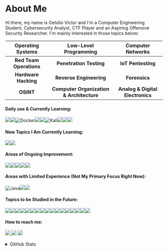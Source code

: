 # About Me

Hi there, my name is Getúlio Victor and I'm a Computer Engineering Student, Cybersecurity Analyst, CTF Player and an Aspiring Offensive Security Researcher. I'm mainly interested in those topics below:

| **Operating Systems**     | **Low-Level Programming**  | **Computer Networks**         |  
|:-------------------------:|:--------------------------:|:-----------------------------:|  
| **Red Team Operations**   | **Penetration Testing**    | **IoT Pentesting**            |  
| **Hardware Hacking**      | **Reverse Engineering**    | **Forensics**                 |  
| **OSINT**                 | **Computer Organization & Architecture**  | **Analog & Digital Electronics** |  

#### Daily use & Currently Learning:

<img src="https://img.shields.io/badge/Arch_Linux-1793D1?style=for-the-badge&logo=arch-linux&logoColor=white" /><img src="https://img.shields.io/badge/Debian-A81D33?style=for-the-badge&logo=debian&logoColor=white"/>![Docker](https://img.shields.io/badge/docker-%230db7ed.svg?style=for-the-badge&logo=docker&logoColor=white)<img src="https://img.shields.io/badge/GIT-E44C30?style=for-the-badge&logo=git&logoColor=white"/><img src="https://img.shields.io/badge/LaTeX-%23008080.svg?style=for-the-badge&logo=latex&logoColor=white"/>![Kali](https://img.shields.io/badge/Kali-268BEE?style=for-the-badge&logo=kalilinux&logoColor=white)<img src="https://img.shields.io/badge/Python-14354C?style=for-the-badge&logo=python&logoColor=white" /><img src="https://img.shields.io/badge/Shell_Script-121011?style=for-the-badge&logo=gnu-bash&logoColor=white" /><img src="https://img.shields.io/badge/VIM-%2311AB00.svg?&style=for-the-badge&logo=vim&logoColor=white" />


#### New Topics I Am Currently Learning:
<img src = "https://img.shields.io/badge/Assembly%20X86__64%20-4c566a?style=for-the-badge&logo=kic&logoColor=white"/><img src="https://img.shields.io/badge/OpenWrt-00B5E2?style=for-the-badge&logo=OpenWrt&logoColor=white" />

#### Areas of Ongoing Improvement:

<img src="https://img.shields.io/badge/Assembly%20(ARM)-4c566a?style=for-the-badge&logo=kic&logoColor=white"/><img src="https://img.shields.io/badge/Assembly%20(RISC--V)-4c566a?style=for-the-badge&logo=kic&logoColor=white"/><img src="https://img.shields.io/badge/C-00599C?style=for-the-badge&logo=c&logoColor=white" /><img src="https://img.shields.io/badge/Linux-FCC624?style=for-the-badge&logo=linux&logoColor=black" /><img src="https://img.shields.io/badge/verilog-616e88C?style=for-the-badge&logo=v&logoColor=white" />

#### Areas with Limited Experience (Not My Primary Focus Right Now):

![Java](https://img.shields.io/badge/java-%23ED8B00.svg?style=for-the-badge&logo=openjdk&logoColor=white)<img src="https://img.shields.io/badge/C%2B%2B-00599C?style=for-the-badge&logo=c%2B%2B&logoColor=white"/><img src="https://img.shields.io/badge/Arduino-00979D?style=for-the-badge&logo=Arduino&logoColor=white"/>

#### Topics to be Studied in the Future: 

<img src="https://img.shields.io/badge/blender-%23F5792A.svg?style=for-the-badge&logo=blender&logoColor=white"/><img src="https://img.shields.io/badge/CMake-%23008FBA.svg?style=for-the-badge&logo=cmake&logoColor=white"/><img src="https://img.shields.io/badge/CSS3-1572B6?style=for-the-badge&logo=css3&logoColor=white"/><img src="https://img.shields.io/badge/espresif-E7352C?style=for-the-badge&logo=espressif&logoColor=white"/><img src="https://img.shields.io/badge/freebsd-AB2B28?style=for-the-badge&logo=freebsd&logoColor=white"/><img src="https://img.shields.io/badge/gimp-5C5543?style=for-the-badge&logo=gimp&logoColor=white"/><img src="https://img.shields.io/badge/Go-00ADD8?style=for-the-badge&logo=go&logoColor=white"/><img src="https://img.shields.io/badge/HTML5-E34F26?style=for-the-badge&logo=html5&logoColor=white"/><img src="https://img.shields.io/badge/Haskell-5e5086?style=for-the-badge&logo=haskell&logoColor=white"/><img src="https://img.shields.io/badge/JavaScript-323330?style=for-the-badge&logo=javascript&logoColor=F7DF1E"/><img src="https://img.shields.io/badge/lineageos-167C80?style=for-the-badge&logo=lineageos&logoColor=white"/><img src="https://img.shields.io/badge/MySQL-00000F?style=for-the-badge&logo=mysql&logoColor=white"/><img src="https://img.shields.io/badge/powershell-5391FE?style=for-the-badge&logo=powershell&logoColor=white"/><img src="https://img.shields.io/badge/Raspberry%20Pi-A22846?style=for-the-badge&logo=Raspberry%20Pi&logoColor=white"/><img src="https://img.shields.io/badge/Rust-000000?style=for-the-badge&logo=rust&logoColor=white"/><img src="https://img.shields.io/badge/wireguard-%2388171A.svg?style=for-the-badge&logo=wireguard&logoColor=white"/><img src="https://img.shields.io/badge/Zigbee-%23EB0443.svg?style=for-the-badge&logo=zigbee&logoColor=white"/>  

####  How to reach me: 

<div> 
  <a href="mailto:gevfm@proton.me"><img src = "https://img.shields.io/badge/ProtonMail-3d5a80?style=for-the-badge&logo=protonmail&logoColor=white" target="_blank">
  <a href="https://www.linkedin.com/in/getulio-victor/" target="_blank"><img src="https://img.shields.io/badge/LinkedIn-0077B5?style=for-the-badge&logo=linkedin&logoColor=white" target="_blank"></a>
  <a href="https://matrix.to/#/@gevictor:matrix.org" target="_blank"><img src="https://img.shields.io/badge/matrix-000000?style=for-the-badge&logo=Matrix&logoColor=white" target="_blank"></a>
</div>

<!-- ![Odysee](https://img.shields.io/badge/odysee-EF1970?style=for-the-badge&logo=Odysee&logoColor=white) -->
<!-- ![YouTube](https://img.shields.io/badge/YouTube-%23FF0000.svg?style=for-the-badge&logo=YouTube&logoColor=white) -->

<br>

<details>
<summary>GitHub Stats</summary>
  </br>
  <p>
    <a href="#"><img src="https://github-readme-stats.vercel.app/api/top-langs/?username=GetulioVictor&layout=compact&theme=blue-green" width="400">
  </p>
</details>
